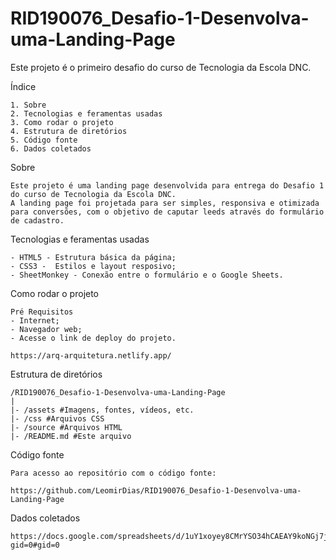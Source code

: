 # RID190076_Desafio-1-Desenvolva-uma-Landing-Page
Este projeto é o primeiro desafio do curso de Tecnologia da Escola DNC.

Índice

    1. Sobre
    2. Tecnologias e feramentas usadas
    3. Como rodar o projeto
    4. Estrutura de diretórios 
    5. Código fonte
    6. Dados coletados

Sobre
    
    Este projeto é uma landing page desenvolvida para entrega do Desafio 1 do curso de Tecnologia da Escola DNC.
    A landing page foi projetada para ser simples, responsiva e otimizada para conversões, com o objetivo de caputar leeds através do formulário de cadastro.

Tecnologias e feramentas usadas    

    - HTML5 - Estrutura básica da página;
    - CSS3 -  Estilos e layout resposivo;
    - SheetMonkey - Conexão entre o formulário e o Google Sheets.

Como rodar o projeto

    Pré Requisitos
    - Internet;
    - Navegador web;
    - Acesse o link de deploy do projeto.
    
    https://arq-arquitetura.netlify.app/

Estrutura de diretórios

    /RID190076_Desafio-1-Desenvolva-uma-Landing-Page
    |
    |- /assets #Imagens, fontes, vídeos, etc.
    |- /css #Arquivos CSS
    |- /source #Arquivos HTML
    |- /README.md #Este arquivo

Código fonte

    Para acesso ao repositório com o código fonte:
    
    https://github.com/LeomirDias/RID190076_Desafio-1-Desenvolva-uma-Landing-Page

Dados coletados

    https://docs.google.com/spreadsheets/d/1uY1xoyey8CMrYSO34hCAEAY9koNGj7jBILu3lIFrES0/edit?gid=0#gid=0

